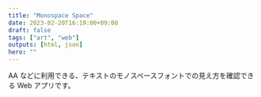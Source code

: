 ```yaml
---
title: "Monospace Space"
date: 2023-02-20T16:19:00+09:00
draft: false
tags: ["art", "web"]
outputs: [html, json]
hero: ""
---
```


AA などに利用できる、テキストのモノスペースフォントでの見え方を確認できる Web アプリです。
